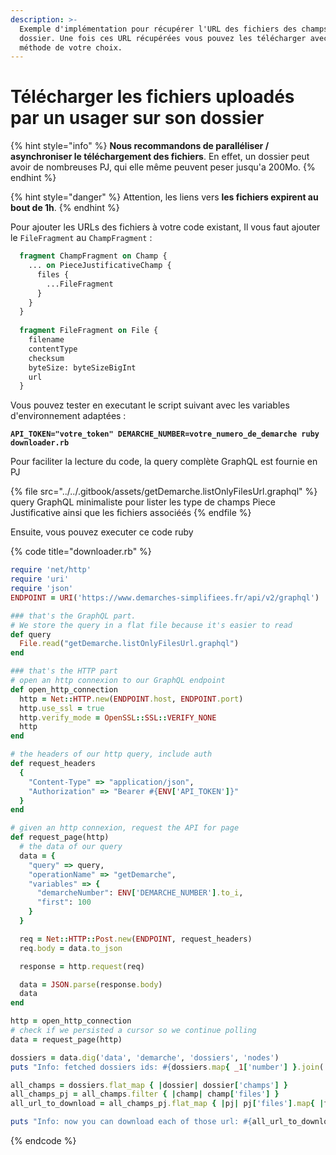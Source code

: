 ```yaml
---
description: >-
  Exemple d'implémentation pour récupérer l'URL des fichiers des champs d'un
  dossier. Une fois ces URL récupérées vous pouvez les télécharger avec la
  méthode de votre choix.
---
```


# Télécharger les fichiers uploadés par un usager sur son dossier

{% hint style="info" %}
**Nous recommandons de paralléliser / asynchroniser le téléchargement des fichiers**. En effet, un dossier peut avoir de nombreuses PJ, qui elle même peuvent peser jusqu'a 200Mo.&#x20;
{% endhint %}

{% hint style="danger" %}
Attention, les liens vers **les fichiers expirent au bout de 1h**.
{% endhint %}

Pour ajouter les URLs des fichiers à votre code existant, Il vous faut ajouter le `FileFragment` au `ChampFragment` :

```graphql
  fragment ChampFragment on Champ {
    ... on PieceJustificativeChamp {
      files {
        ...FileFragment
      }
    }
  }
  
  fragment FileFragment on File {
    filename
    contentType
    checksum
    byteSize: byteSizeBigInt
    url
  }
```

Vous pouvez tester en executant le script suivant avec les variables d'environnement adaptées :

<pre class="language-bash"><code class="lang-bash"><strong>API_TOKEN="votre_token" DEMARCHE_NUMBER=votre_numero_de_demarche ruby downloader.rb
</strong></code></pre>

Pour faciliter la lecture du code, la query complète GraphQL est fournie en PJ

{% file src="../../.gitbook/assets/getDemarche.listOnlyFilesUrl.graphql" %}
query GraphQL minimaliste pour lister les type de champs Piece Justificative ainsi que les fichiers associéés
{% endfile %}

Ensuite, vous pouvez executer ce code ruby

{% code title="downloader.rb" %}
```ruby
require 'net/http'
require 'uri'
require 'json'
ENDPOINT = URI('https://www.demarches-simplifiees.fr/api/v2/graphql')

### that's the GraphQL part.
# We store the query in a flat file because it's easier to read
def query
  File.read("getDemarche.listOnlyFilesUrl.graphql")
end

### that's the HTTP part
# open an http connexion to our GraphQL endpoint
def open_http_connection
  http = Net::HTTP.new(ENDPOINT.host, ENDPOINT.port)
  http.use_ssl = true
  http.verify_mode = OpenSSL::SSL::VERIFY_NONE
  http
end

# the headers of our http query, include auth
def request_headers
  {
    "Content-Type" => "application/json",
    "Authorization" => "Bearer #{ENV['API_TOKEN']}"
  }
end

# given an http connexion, request the API for page
def request_page(http)
  # the data of our query
  data = {
    "query" => query,
    "operationName" => "getDemarche",
    "variables" => {
      "demarcheNumber": ENV['DEMARCHE_NUMBER'].to_i,
      "first": 100
    }
  }

  req = Net::HTTP::Post.new(ENDPOINT, request_headers)
  req.body = data.to_json

  response = http.request(req)

  data = JSON.parse(response.body)
  data
end

http = open_http_connection
# check if we persisted a cursor so we continue polling
data = request_page(http)

dossiers = data.dig('data', 'demarche', 'dossiers', 'nodes')
puts "Info: fetched dossiers ids: #{dossiers.map{ _1['number'] }.join(', ')}"

all_champs = dossiers.flat_map { |dossier| dossier['champs'] }
all_champs_pj = all_champs.filter { |champ| champ['files'] }
all_url_to_download = all_champs_pj.flat_map { |pj| pj['files'].map{ |file| file['url'] } }

puts "Info: now you can download each of those url: #{all_url_to_download.join(', ')}"

```
{% endcode %}
